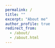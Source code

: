```yaml
---
permalink: /
title: ""
excerpt: "About me"
author_profile: true
redirect_from:
  - /about/
  - /about.html
---
```

